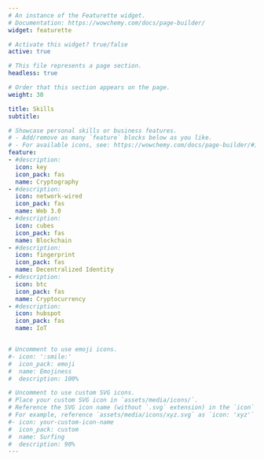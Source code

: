 ```yaml
---
# An instance of the Featurette widget.
# Documentation: https://wowchemy.com/docs/page-builder/
widget: featurette

# Activate this widget? true/false
active: true

# This file represents a page section.
headless: true

# Order that this section appears on the page.
weight: 30

title: Skills
subtitle:

# Showcase personal skills or business features.
# - Add/remove as many `feature` blocks below as you like.
# - For available icons, see: https://wowchemy.com/docs/page-builder/#icons
feature:
- #description: 
  icon: key
  icon_pack: fas
  name: Cryptography
- #description: 
  icon: network-wired
  icon_pack: fas
  name: Web 3.0
- #description: 
  icon: cubes
  icon_pack: fas
  name: Blockchain
- #description: 
  icon: fingerprint
  icon_pack: fas
  name: Decentralized Identity 
- #description: 
  icon: btc
  icon_pack: fas
  name: Cryptocurrency
- #description: 
  icon: hubspot
  icon_pack: fas
  name: IoT 


# Uncomment to use emoji icons.
#- icon: ':smile:'
#  icon_pack: emoji
#  name: Emojiness
#  description: 100% 

# Uncomment to use custom SVG icons.
# Place your custom SVG icon in `assets/media/icons/`.
# Reference the SVG icon name (without `.svg` extension) in the `icon` field.
# For example, reference `assets/media/icons/xyz.svg` as `icon: 'xyz'`
#- icon: your-custom-icon-name
#  icon_pack: custom
#  name: Surfing
#  description: 90%
---
```

